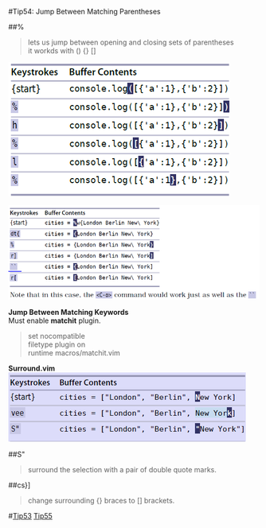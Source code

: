 #Tip54: Jump Between Matching Parentheses  
  
##%  
>lets us jump between opening and closing sets of parentheses  
>it workds with () {} []  
  
![tip54_1](images/tip54_1.png)  
      
![tip54_2](images/tip54_2.png)  
  
**Jump Between Matching Keywords**  
Must enable **matchit** plugin.  
>set nocompatible  
>filetype plugin on  
>runtime macros/matchit.vim  
  
**Surround.vim**  
![tip54_3](images/tip54_3.png)  
  
##S"  
>surround the selection with a pair of double quote marks.  
  
##cs}]  
>change surrounding {} braces to [] brackets.  
  
#[Tip53](tip53.md) [Tip55](tip55.md)
